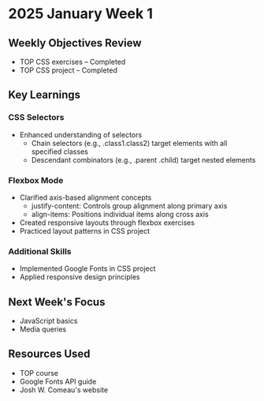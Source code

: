 # 2025 January Week 1

## Weekly Objectives Review
- TOP CSS exercises – Completed
- TOP CSS project – Completed

## Key Learnings
### CSS Selectors
- Enhanced understanding of selectors
  - Chain selectors (e.g., .class1.class2) target elements with all specified classes
  - Descendant combinators (e.g., .parent .child) target nested elements

### Flexbox Mode
- Clarified axis-based alignment concepts
  - justify-content: Controls group alignment along primary axis
  - align-items: Positions individual items along cross axis
- Created responsive layouts through flexbox exercises
- Practiced layout patterns in CSS project

### Additional Skills
- Implemented Google Fonts in CSS project
- Applied responsive design principles

## Next Week's Focus
- JavaScript basics
- Media queries

## Resources Used
- TOP course
- Google Fonts API guide
- Josh W. Comeau's website